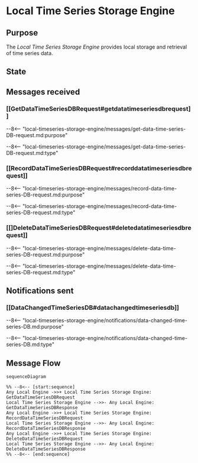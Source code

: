 <div class="engine" markdown>


# Local Time Series Storage Engine

## Purpose

The *Local Time Series Storage Engine* provides local storage and retrieval of time series data.

## State

## Messages received

### [[GetDataTimeSeriesDBRequest#getdatatimeseriesdbrequest]]

--8<-- "local-timeseries-storage-engine/messages/get-data-time-series-DB-request.md:purpose"

--8<-- "local-timeseries-storage-engine/messages/get-data-time-series-DB-request.md:type"

### [[RecordDataTimeSeriesDBRequest#recorddatatimeseriesdbrequest]]

--8<-- "local-timeseries-storage-engine/messages/record-data-time-series-DB-request.md:purpose"

--8<-- "local-timeseries-storage-engine/messages/record-data-time-series-DB-request.md:type"

### [[]DeleteDataTimeSeriesDBRequest#deletedatatimeseriesdbrequest]]

--8<-- "local-timeseries-storage-engine/messages/delete-data-time-series-DB-request.md:purpose"

--8<-- "local-timeseries-storage-engine/messages/delete-data-time-series-DB-request.md:type"

## Notifications sent

### [[DataChangedTimeSeriesDB#datachangedtimeseriesdb]]

--8<-- "local-timeseries-storage-engine/notifications/data-changed-time-series-DB.md:purpose"

--8<-- "local-timeseries-storage-engine/notifications/data-changed-time-series-DB.md:type"

## Message Flow


 <!-- --8<-- [start:messages] -->
 ```mermaid
 sequenceDiagram
 
%% --8<-- [start:sequence]
Any Local Engine ->>+ Local Time Series Storage Engine: GetDataTimeSeriesDBRequest
Local Time Series Storage Engine -->>- Any Local Engine: GetDataTimeSeriesDBResponse
Any Local Engine ->>+ Local Time Series Storage Engine: RecordDataTimeSeriesDBRequest
Local Time Series Storage Engine -->>- Any Local Engine: RecordDataTimeSeriesDBResponse
Any Local Engine ->>+ Local Time Series Storage Engine: DeleteDataTimeSeriesDBRequest
Local Time Series Storage Engine -->>- Any Local Engine: DeleteDataTimeSeriesDBResponse
%% --8<-- [end:sequence]
 ```
 <!-- --8<-- [end:messages] -->

</div>